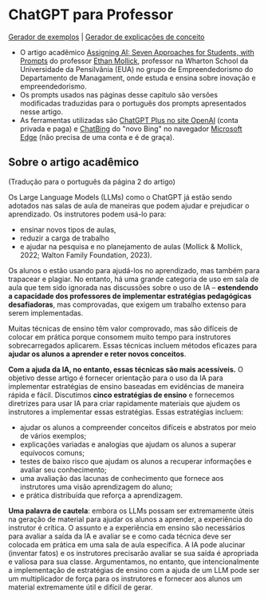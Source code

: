# ChatGPT para Professor

[Gerador de exemplos](estrategia1.md) | [Gerador de explicações de conceito](estrategia2.md) 

- O artigo acadêmico [Assigning AI: Seven Approaches for Students, with Prompts](https://papers.ssrn.com/sol3/papers.cfm?abstract_id=4391243) do professor [Ethan Mollick](https://www.linkedin.com/in/emollick/), professor na Wharton School da Universidade da Pensilvânia (EUA) no grupo de Empreendedorismo do Departamento de Managament, onde estuda e ensina sobre inovação e empreendedorismo.
- Os prompts usados ​​nas páginas desse capitulo são versões modificadas traduzidas para o português dos prompts apresentados nesse artigo.
- As ferramentas utilizadas são [ChatGPT Plus no site OpenAI](https://chat.openai.com/) (conta privada e paga) e [ChatBing](https://www.bing.com/search?q=Bing+AI&showconv=1&FORM=hpcodx) do "novo Bing" no navegador [Microsoft Edge](https://www.microsoft.com/pt-br/edge/) (não precisa de uma conta e é de graça).

## Sobre o artigo acadêmico

(Tradução para o português da página 2 do artigo)

Os Large Language Models (LLMs) como o ChatGPT já estão sendo adotados nas salas de aula de maneiras que podem ajudar e prejudicar o aprendizado. Os instrutores podem usá-lo para:
- ensinar novos tipos de aulas, 
- reduzir a carga de trabalho
- e ajudar na pesquisa e no planejamento de aulas (Mollick & Mollick, 2022; Walton Family Foundation, 2023). 

Os alunos o estão usando para ajudá-los no aprendizado, mas também para trapacear e plagiar. No entanto, há uma grande categoria de uso em sala de aula que tem sido ignorada nas discussões sobre o uso de IA – **estendendo a capacidade dos professores de implementar estratégias pedagógicas desafiadoras**, mas comprovadas, que exigem um trabalho extenso para serem implementadas.

Muitas técnicas de ensino têm valor comprovado, mas são difíceis de colocar em prática porque consomem muito tempo para instrutores sobrecarregados aplicarem. Essas técnicas incluem métodos eficazes para **ajudar os alunos a aprender e reter novos conceitos**. 

**Com a ajuda da IA, no entanto, essas técnicas são mais acessíveis.** O objetivo desse artigo é fornecer orientação para o uso da IA para implementar estratégias de ensino baseadas em evidências de maneira rápida e fácil. Discutimos **cinco estratégias de ensino** e fornecemos diretrizes para usar IA para criar rapidamente materiais que ajudem os instrutores a implementar essas estratégias. Essas estratégias incluem: 
- ajudar os alunos a compreender conceitos difíceis e abstratos por meio de vários exemplos; 
- explicações variadas e analogias que ajudam os alunos a superar equívocos comuns; 
- testes de baixo risco que ajudam os alunos a recuperar informações e avaliar seu conhecimento; 
- uma avaliação das lacunas de conhecimento que fornece aos instrutores uma visão aprendizagem do aluno; 
- e prática distribuída que reforça a aprendizagem. 

**Uma palavra de cautela**: embora os LLMs possam ser extremamente úteis na geração de material para ajudar os alunos a aprender, a experiência do instrutor é crítica. O assunto e a experiência em ensino são necessários para avaliar a saída da IA e avaliar se e como cada técnica deve ser colocada em prática em uma sala de aula específica. A IA pode alucinar (inventar fatos) e os instrutores precisarão avaliar se sua saída é apropriada e valiosa para sua classe. Argumentamos, no entanto, que intencionalmente a implementação de estratégias de ensino com a ajuda de um LLM pode ser um multiplicador de força para os instrutores e fornecer aos alunos um material extremamente útil e difícil de gerar. 
